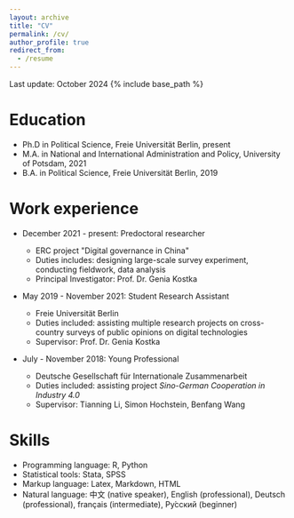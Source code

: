 ```yaml
---
layout: archive
title: "CV"
permalink: /cv/
author_profile: true
redirect_from:
  - /resume
---
```

Last update: October 2024
{% include base_path %}

Education
======
* Ph.D in Political Science, Freie Universität Berlin, present 
* M.A. in National and International Administration and Policy, University of Potsdam, 2021
* B.A. in Political Science, Freie Universität Berlin, 2019

Work experience
======
* December 2021 - present: Predoctoral researcher
  * ERC project "Digital governance in China"
  * Duties includes: designing large-scale survey experiment, conducting fieldwork, data analysis 
  * Principal Investigator: Prof. Dr. Genia Kostka

* May 2019 - November 2021: Student Research Assistant
  * Freie Universität Berlin
  * Duties included: assisting multiple research projects on cross-country surveys of public opinions on digital technologies
  * Supervisor: Prof. Dr. Genia Kostka

* July - November 2018: Young Professional
  * Deutsche Gesellschaft für Internationale Zusammenarbeit
  * Duties included: assisting project *Sino-German Cooperation in Industry 4.0*
  * Supervisor: Tianning Li, Simon Hochstein, Benfang Wang 
  
Skills
======
* Programming language: R, Python
* Statistical tools: Stata, SPSS
* Markup language: Latex, Markdown, HTML
* Natural language: 中文 (native speaker), English (professional), Deutsch (professional), français (intermediate), Ру́сский (beginner)
